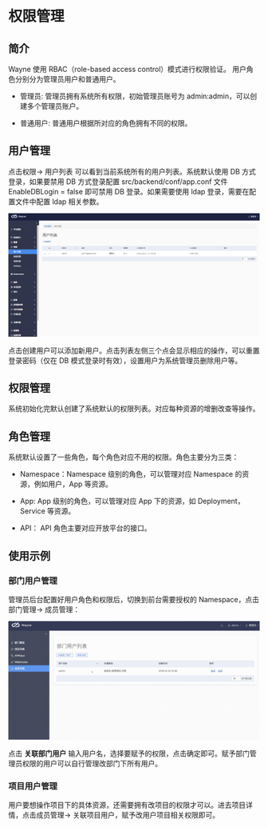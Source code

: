 # 权限管理

## 简介

Wayne 使用 RBAC（role-based access control）模式进行权限验证。
用户角色分别分为管理员用户和普通用户。

- 管理员: 管理员拥有系统所有权限，初始管理员账号为 admin:admin，可以创建多个管理员账户。

- 普通用户: 普通用户根据所对应的角色拥有不同的权限。

## 用户管理

点击权限-> 用户列表 可以看到当前系统所有的用户列表。系统默认使用 DB 方式登录，如果要禁用 DB 方式登录配置 src/backend/conf/app.conf
文件 EnableDBLogin = false 即可禁用 DB 登录。如果需要使用 ldap 登录，需要在配置文件中配置 ldap 相关参数。

![](../images/permission.png?classes=border,shadow)

点击创建用户可以添加新用户。点击列表左侧三个点会显示相应的操作，可以重置登录密码（仅在 DB 模式登录时有效），设置用户为系统管理员删除用户等。

## 权限管理

系统初始化完默认创建了系统默认的权限列表。对应每种资源的增删改查等操作。

## 角色管理

系统默认设置了一些角色，每个角色对应不用的权限。角色主要分为三类：

- Namespace：Namespace 级别的角色，可以管理对应 Namespace 的资源，例如用户，App 等资源。

- App: App 级别的角色，可以管理对应 App 下的资源，如 Deployment，Service 等资源。

- API： API 角色主要对应开放平台的接口。

## 使用示例

### 部门用户管理

管理员后台配置好用户角色和权限后，切换到前台需要授权的 Namespace，点击部门管理-> 成员管理：

![](../images/namespace-permission.gif?classes=border,shadow)

点击 **关联部门用户** 输入用户名，选择要赋予的权限，点击确定即可。赋予部门管理员权限的用户可以自行管理改部门下所有用户。

### 项目用户管理

用户要想操作项目下的具体资源，还需要拥有改项目的权限才可以。进去项目详情，点击成员管理-> 关联项目用户，赋予改用户项目相关权限即可。
